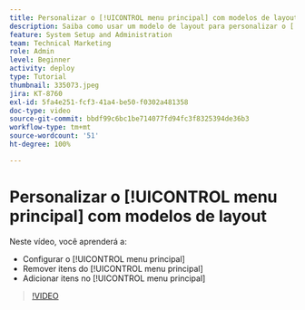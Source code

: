 ```yaml
---
title: Personalizar o [!UICONTROL menu principal] com modelos de layout
description: Saiba como usar um modelo de layout para personalizar o [!UICONTROL menu principal].
feature: System Setup and Administration
team: Technical Marketing
role: Admin
level: Beginner
activity: deploy
type: Tutorial
thumbnail: 335073.jpeg
jira: KT-8760
exl-id: 5fa4e251-fcf3-41a4-be50-f0302a481358
doc-type: video
source-git-commit: bbdf99c6bc1be714077fd94fc3f8325394de36b3
workflow-type: tm+mt
source-wordcount: '51'
ht-degree: 100%

---
```


# Personalizar o [!UICONTROL menu principal] com modelos de layout

Neste vídeo, você aprenderá a:

* Configurar o [!UICONTROL menu principal]
* Remover itens do [!UICONTROL menu principal]
* Adicionar itens no [!UICONTROL menu principal]


>[!VIDEO](https://video.tv.adobe.com/v/3432304/?quality=12&learn=on&enablevpops=1&captions=por_br)
